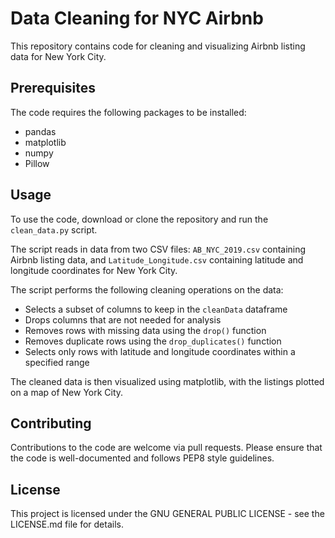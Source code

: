 # Data Cleaning for NYC Airbnb

This repository contains code for cleaning and visualizing Airbnb listing data for New York City.

## Prerequisites

The code requires the following packages to be installed:

- pandas
- matplotlib
- numpy
- Pillow

## Usage

To use the code, download or clone the repository and run the `clean_data.py` script.

The script reads in data from two CSV files: `AB_NYC_2019.csv` containing Airbnb listing data, and `Latitude_Longitude.csv` containing latitude and longitude coordinates for New York City.

The script performs the following cleaning operations on the data:

- Selects a subset of columns to keep in the `cleanData` dataframe
- Drops columns that are not needed for analysis
- Removes rows with missing data using the `drop()` function
- Removes duplicate rows using the `drop_duplicates()` function
- Selects only rows with latitude and longitude coordinates within a specified range

The cleaned data is then visualized using matplotlib, with the listings plotted on a map of New York City.

## Contributing

Contributions to the code are welcome via pull requests. Please ensure that the code is well-documented and follows PEP8 style guidelines.

## License

This project is licensed under the GNU GENERAL PUBLIC LICENSE - see the LICENSE.md file for details.
